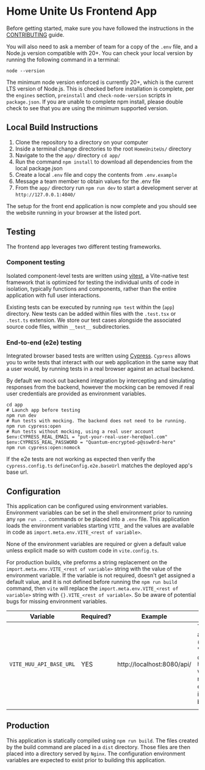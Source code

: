 # Home Unite Us Frontend App

Before getting started, make sure you have followed the instructions in the [CONTRIBUTING](../CONTRIBUTING.md) guide.

You will also need to ask a member of team for a copy of the `.env` file, and a Node.js version compatible with 20+. You can check your local version by running the following command in a terminal:

```terminal
node --version
```

The minimum node version enforced is currently 20+, which is the current LTS version of Node.js. This is checked before installation is complete, per the `engines` section, `preinstall` and `check-node-version` scripts in `package.json`. If you are unable to complete npm install, please double check to see that you are using the minimum supported version.

## Local Build Instructions

1. Clone the repository to a directory on your computer
2. Inside a terminal change directories to the root `HomeUniteUs/` directory
3. Navigate to the the `app/` directory `cd app/`
4. Run the command `npm install` to download all dependencies from the local package.json
5. Create a local `.env` file and copy the contents from `.env.example`
6. Message a team member to obtain values for the .env file
7. From the `app/` directory run `npm run dev` to start a development server at `http://127.0.0.1:4040/`

The setup for the front end application is now complete and you should see the website running in your browser at the listed port.

## Testing

The frontend app leverages two different testing frameworks.

### Component testing

Isolated component-level tests are written using [vitest](https://vitest.dev/guide/why.html), a Vite-native test framework that is optimized for testing the individual units of code in isolation, typically functions and components, rather than the entire application with full user interactions.

Existing tests can be executed by running `npm test` within the (`app`) directory. New tests can be added within files with the `.test.tsx` or `.test.ts` extension. We store our test cases alongside the associated source code files, within `__test__` subdirectories.

### End-to-end (e2e) testing

Integrated browser based tests are written using [Cypress](https://docs.cypress.io/guides/overview/why-cypress). `Cypress` allows you to write tests that interact with our web application in the same way that a user would, by running tests in a real browser against an actual backend.

By default we mock out backend integration by intercepting and simulating responses from the backend, however the mocking can be removed if real user credentials are provided as environment variables.

```pwsh
cd app
# Launch app before testing
npm run dev
# Run tests with mocking. The backend does not need to be running.
npm run cypress:open
# Run tests without mocking, using a real user account
$env:CYPRESS_REAL_EMAIL = "put-your-real-user-here@aol.com"
$env:CYPRESS_REAL_PASSWORD = "Quantum-encrypted-p@ssw0rd-here"
npm run cypress:open:nomock
```

If the e2e tests are not working as expected then verify the `cypress.config.ts` `defineConfig.e2e.baseUrl` matches the deployed app's base url.

## Configuration

This application can be configured using environment variables. Environment variables can be set in the shell environment prior to running any `npm run ...` commands or be placed into a `.env` file. This application loads the environment variables starting `VITE_` and the values are available in code as `import.meta.env.VITE_<rest of variable>`.

None of the environment variables are required or given a default value unless explicit made so with custom code in `vite.config.ts`.

For production builds, vite preforms a string replacement on the `import.meta.env.VITE_<rest of variable>` string with the value of the environment variable. If the variable is not required, doesn't get assigned a default value, and it is not defined before running the `npm run build` command, then `vite` will replace the `import.meta.env.VITE_<rest of variable>` string with `{}.VITE_<rest of variable>`. So be aware of potential bugs for missing environment variables.

| Variable | Required? | Example | Description |
|----------|-----------|---------|-------------|
| `VITE_HUU_API_BASE_URL` | YES | http://localhost:8080/api/ | The HUU API's base URL. In a development environment (mode is 'development' or 'test'): if this variable is not defined, then `http://localhost:4040/api/` will be used by default. In non-development environment: if this variable is not defined, then the build will throw an error. |
|          |           |         |             |

## Production

This application is statically compiled using `npm run build`. The files created by the build command are placed in a `dist` directory. Those files are then placed into a directory served by `Nginx`. The configuration environment variables are expected to exist prior to building this application.
